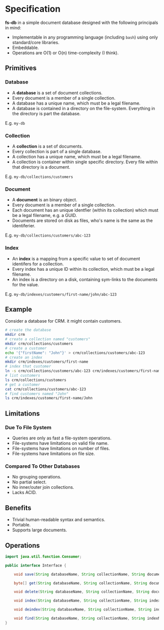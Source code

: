 # Specification

**fs-db** in a simple document database designed with the following principals in mind:

* Implementable in any programming language (including `bash`) using only standard/core libraries.
* Embeddable.
* Operations are O(1) or O(n) time-complexity (I think).

## Primitives

### Database

* A **database** is a set of document collections. 
* Every document is a member of a single collection.
* A database has a unique name, which must be a legal filename.
* A database is contained in a directory on the file-system. Everything in the directory is part the database. 

E.g. `my-db`

### Collection

* A **collection** is a set of documents. 
* Every collection is part of a single database.
* A collection has a unique name, which must be a legal filename.
* A collection is container within single specific directory. Every file within that directory is a document.

E.g. `my-db/collections/customers`

### Document

* A **document** is an binary object. 
* Every document is a member of a single collection. 
* Each document has an unique identfier (within its collection) which must be a legal filename, e.g. a GUID. 
* Documents are stored on disk as files, who's name is the same as the identiferier. 

E.g. `my-db/collections/customers/abc-123`

### Index

* An **index** is a mapping from a specific value to set of document identifers for a collection.
* Every index has a unique ID within its collection, which must be a legal filename. 
* An index is a directory on a disk, containing sym-links to the documents for the value.

E.g. `my-db/indexes/customers/first-name/john/abc-123`

## Example

Consider a database for CRM. it might contain customers. 


```bash
# create the database
mkdir crm
# create a collection named "customers"
mkdir crm/collections/customers
# create a customer
echo '{"firstName": "John"}' > crm/collections/customers/abc-123
# create an index
mkdir crm/indexes/customers/first-name
# index that customer
ln -s crm/collections/customers/abc-123 crm/indexes/customers/first-name/John/abc-123
# list customers
ls crm/collections/customers
# get a customer
cat crm/collections/customers/abc-123
# find customers named "John"
ls crm/indexes/customers/first-name/John
```

## Limitations

### Due To File System

* Queries are only as fast a file-system operations.
* File-systems have limitations on valid file name.
* File-systems have limitations on number of files.
* File-systems have limitations on file size.

### Compared To Other Databases

* No grouping operations.
* No partial select.
* No inner/outer join collections.
* Lacks ACID.

## Benefits

* Trivial human-readable syntax and semantics.
* Portable.
* Supports large documents.

## Operations

```java
import java.util.function.Consumer;

public interface Interface {

    void save(String databaseName, String collectionName, String documentId, byte[] document);

    byte[] get(String databaseName, String collectionName, String documentId);

    void delete(String databaseName, String collectionName, String documentId);

    void index(String databaseName, String collectionName, String indexName, String indexValue, String documentId);

    void deindex(String databaseName, String collectionName, String indexName, String indexValue, String documentId);

    void find(String databaseName, String collectionName, String indexName, String indexValue, Consumer<byte[]> consumer);
}
```
